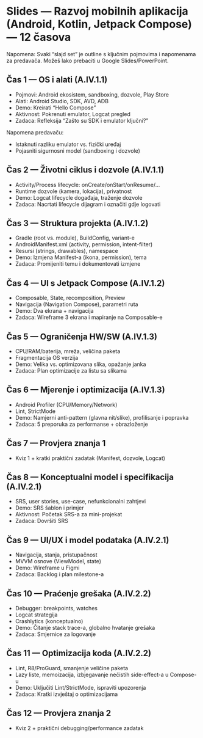 # Slides — Razvoj mobilnih aplikacija (Android, Kotlin, Jetpack Compose) — 12 časova

Napomena: Svaki “slajd set” je outline s ključnim pojmovima i napomenama za predavača. Možeš lako prebaciti u Google Slides/PowerPoint.

## Čas 1 — OS i alati (A.IV.1.1)
- Pojmovi: Android ekosistem, sandboxing, dozvole, Play Store
- Alati: Android Studio, SDK, AVD, ADB
- Demo: Kreirati “Hello Compose”
- Aktivnost: Pokrenuti emulator, Logcat pregled
- Zadaca: Refleksija “Zašto su SDK i emulator ključni?”

Napomena predavaču:
- Istaknuti razliku emulator vs. fizički uređaj
- Pojasniti sigurnosni model (sandboxing i dozvole)

## Čas 2 — Životni ciklus i dozvole (A.IV.1.1)
- Activity/Process lifecycle: onCreate/onStart/onResume/...
- Runtime dozvole (kamera, lokacija), privatnost
- Demo: Logcat lifecycle događaja, traženje dozvole
- Zadaca: Nacrtati lifecycle dijagram i označiti gdje logovati

## Čas 3 — Struktura projekta (A.IV.1.2)
- Gradle (root vs. module), BuildConfig, variant-e
- AndroidManifest.xml (activity, permission, intent-filter)
- Resursi (strings, drawables), namespace
- Demo: Izmjena Manifest-a (ikona, permission), tema
- Zadaca: Promijeniti temu i dokumentovati izmjene

## Čas 4 — UI s Jetpack Compose (A.IV.1.2)
- Composable, State, recomposition, Preview
- Navigacija (Navigation Compose), parametri ruta
- Demo: Dva ekrana + navigacija
- Zadaca: Wireframe 3 ekrana i mapiranje na Composable-e

## Čas 5 — Ograničenja HW/SW (A.IV.1.3)
- CPU/RAM/baterija, mreža, veličina paketa
- Fragmentacija OS verzija
- Demo: Velika vs. optimizovana slika, opažanje janka
- Zadaca: Plan optimizacije za listu sa slikama

## Čas 6 — Mjerenje i optimizacija (A.IV.1.3)
- Android Profiler (CPU/Memory/Network)
- Lint, StrictMode
- Demo: Namjerni anti-pattern (glavna nit/slike), profilisanje i popravka
- Zadaca: 5 preporuka za performanse + obrazloženje

## Čas 7 — Provjera znanja 1
- Kviz 1 + kratki praktični zadatak (Manifest, dozvole, Logcat)

## Čas 8 — Konceptualni model i specifikacija (A.IV.2.1)
- SRS, user stories, use-case, nefunkcionalni zahtjevi
- Demo: SRS šablon i primjer
- Aktivnost: Početak SRS-a za mini-projekat
- Zadaca: Dovršiti SRS

## Čas 9 — UI/UX i model podataka (A.IV.2.1)
- Navigacija, stanja, pristupačnost
- MVVM osnove (ViewModel, state)
- Demo: Wireframe u Figmi
- Zadaca: Backlog i plan milestone-a

## Čas 10 — Praćenje grešaka (A.IV.2.2)
- Debugger: breakpoints, watches
- Logcat strategija
- Crashlytics (konceptualno)
- Demo: Čitanje stack trace-a, globalno hvatanje grešaka
- Zadaca: Smjernice za logovanje

## Čas 11 — Optimizacija koda (A.IV.2.2)
- Lint, R8/ProGuard, smanjenje veličine paketa
- Lazy liste, memoizacija, izbjegavanje nečistih side-effect-a u Compose-u
- Demo: Uključiti Lint/StrictMode, ispraviti upozorenja
- Zadaca: Kratki izvještaj o optimizacijama

## Čas 12 — Provjera znanja 2
- Kviz 2 + praktični debugging/performance zadatak
